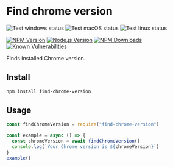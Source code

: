# Find chrome version

![Test windows status](https://github.com/ksathyanm/find-edge-version/workflows/test-windows/badge.svg)
![Test macOS status](https://github.com/ksathyanm/find-edge-version/workflows/test-macOS/badge.svg)
![Test linux status](https://github.com/ksathyanm/find-edge-version/workflows/test-linux/badge.svg)

[![NPM Version](https://img.shields.io/npm/v/find-chrome-version)](https://www.npmjs.com/package/find-chrome-version)
[![Node.js Version](https://img.shields.io/node/v/find-chrome-version)](https://nodejs.org/en/download/)
[![NPM Downloads](https://img.shields.io/npm/dw/find-chrome-version)](https://www.npmjs.com/package/find-chrome-version)
[![Known Vulnerabilities](https://snyk.io/test/npm/find-chrome-version/badge.svg)](https://snyk.io/test/npm/find-chrome-version)

Finds installed Chrome version.

## Install

```bash
npm install find-chrome-version
```

## Usage

```js
const findChromeVersion = require("find-chrome-version")

const example = async () => {
  const chromeVersion = await findChromeVersion()
  console.log(`Your Chrome version is ${chromeVersion}`)
}
example()
```
